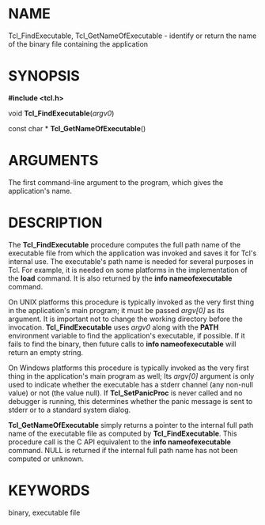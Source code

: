 # NAME

Tcl_FindExecutable, Tcl_GetNameOfExecutable - identify or return the
name of the binary file containing the application

# SYNOPSIS

**#include \<tcl.h\>**

void **Tcl_FindExecutable**(*argv0*)

const char \* **Tcl_GetNameOfExecutable**()

# ARGUMENTS

The first command-line argument to the program, which gives the
application\'s name.

# DESCRIPTION

The **Tcl_FindExecutable** procedure computes the full path name of the
executable file from which the application was invoked and saves it for
Tcl\'s internal use. The executable\'s path name is needed for several
purposes in Tcl. For example, it is needed on some platforms in the
implementation of the **load** command. It is also returned by the
**info nameofexecutable** command.

On UNIX platforms this procedure is typically invoked as the very first
thing in the application\'s main program; it must be passed *argv\[0\]*
as its argument. It is important not to change the working directory
before the invocation. **Tcl_FindExecutable** uses *argv0* along with
the **PATH** environment variable to find the application\'s executable,
if possible. If it fails to find the binary, then future calls to **info
nameofexecutable** will return an empty string.

On Windows platforms this procedure is typically invoked as the very
first thing in the application\'s main program as well; Its *argv\[0\]*
argument is only used to indicate whether the executable has a stderr
channel (any non-null value) or not (the value null). If
**Tcl_SetPanicProc** is never called and no debugger is running, this
determines whether the panic message is sent to stderr or to a standard
system dialog.

**Tcl_GetNameOfExecutable** simply returns a pointer to the internal
full path name of the executable file as computed by
**Tcl_FindExecutable**. This procedure call is the C API equivalent to
the **info nameofexecutable** command. NULL is returned if the internal
full path name has not been computed or unknown.

# KEYWORDS

binary, executable file

<!---
Copyright (c) 1995-1996 Sun Microsystems, Inc
-->


